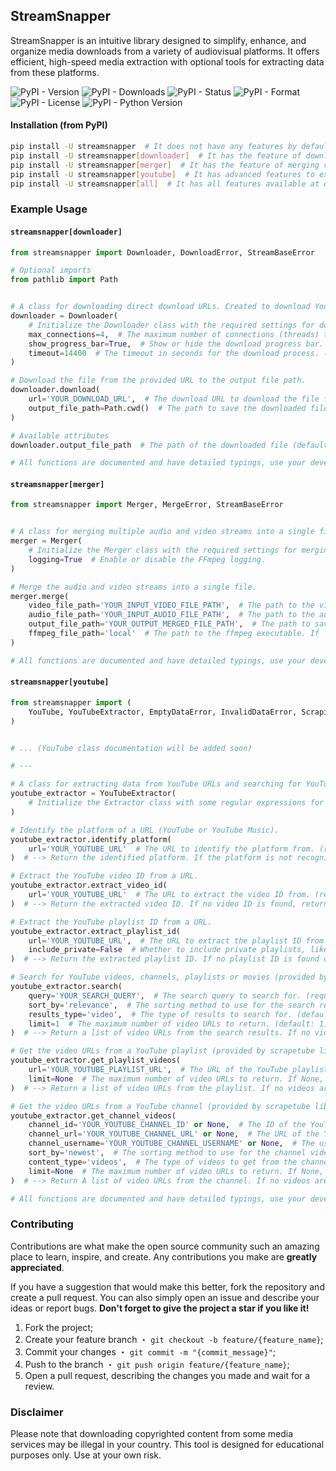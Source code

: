 ## StreamSnapper

StreamSnapper is an intuitive library designed to simplify, enhance, and organize media downloads from a variety of audiovisual platforms. It offers efficient, high-speed media extraction with optional tools for extracting data from these platforms.

![PyPI - Version](https://img.shields.io/pypi/v/streamsnapper?style=flat&logo=pypi&logoColor=blue&color=blue)
![PyPI - Downloads](https://img.shields.io/pypi/dm/streamsnapper?style=flat&logo=pypi&logoColor=blue&color=blue)
![PyPI - Status](https://img.shields.io/pypi/status/streamsnapper?style=flat&logo=pypi&logoColor=blue&color=blue)
![PyPI - Format](https://img.shields.io/pypi/format/streamsnapper?style=flat&logo=pypi&logoColor=blue&color=blue)
![PyPI - License](https://img.shields.io/pypi/l/streamsnapper?style=flat&logo=pypi&logoColor=blue&color=blue)
![PyPI - Python Version](https://img.shields.io/pypi/pyversions/streamsnapper?style=flat&logo=pypi&logoColor=blue&color=blue)

#### Installation (from PyPI)

```bash
pip install -U streamsnapper  # It does not have any features by default, but it can be extended with optional features
pip install -U streamsnapper[downloader]  # It has the feature of downloading online content with support for multiple simultaneous connections
pip install -U streamsnapper[merger]  # It has the feature of merging video files with audio files using FFmpeg (currently it does not need any dependencies)
pip install -U streamsnapper[youtube]  # It has advanced features to extract data from YouTube, with support for several other features
pip install -U streamsnapper[all]  # It has all features available at once
```

### Example Usage

#### `streamsnapper[downloader]`

```python
from streamsnapper import Downloader, DownloadError, StreamBaseError

# Optional imports
from pathlib import Path


# A class for downloading direct download URLs. Created to download YouTube videos and audio streams. However, it can be used to download any direct download URL.
downloader = Downloader(
    # Initialize the Downloader class with the required settings for downloading a file.
    max_connections=4,  # The maximum number of connections (threads) to use for downloading the file. (default: 4)
    show_progress_bar=True,  # Show or hide the download progress bar. (default: True)
    timeout=14400  # The timeout in seconds for the download process. (default: 14400)
)

# Download the file from the provided URL to the output file path.
downloader.download(
    url='YOUR_DOWNLOAD_URL',  # The download URL to download the file from. (required)
    output_file_path=Path.cwd()  # The path to save the downloaded file to. If the path is a directory, the file name will be generated from the server response. If the path is a file, the file will be saved with the provided name. If not provided, the file will be saved to the current working directory (from pathlib.Path.cwd()). (default: Path.cwd())
)

# Available attributes
downloader.output_file_path  # The path of the downloaded file (default: None) (str)

# All functions are documented and have detailed typings, use your development IDE to learn more.

```

#### `streamsnapper[merger]`

```python
from streamsnapper import Merger, MergeError, StreamBaseError


# A class for merging multiple audio and video streams into a single file.
merger = Merger(
    # Initialize the Merger class with the required settings for merging audio and video streams.
    logging=True  # Enable or disable the FFmpeg logging.
)

# Merge the audio and video streams into a single file.
merger.merge(
    video_file_path='YOUR_INPUT_VIDEO_FILE_PATH',  # The path to the video file to merge. (required)
    audio_file_path='YOUR_INPUT_AUDIO_FILE_PATH',  # The path to the audio file to merge. (required)
    output_file_path='YOUR_OUTPUT_MERGED_FILE_PATH',  # The path to save the merged file to. (required)
    ffmpeg_file_path='local'  # The path to the ffmpeg executable. If 'local', the ffmpeg executable will be searched in the PATH environment variable. (default: 'local')
)

# All functions are documented and have detailed typings, use your development IDE to learn more.

```

#### `streamsnapper[youtube]`

```python
from streamsnapper import (
    YouTube, YouTubeExtractor, EmptyDataError, InvalidDataError, ScrapingError, DownloadError, MergeError, StreamBaseError
)


# ... (YouTube class documentation will be added soon)

# ---

# A class for extracting data from YouTube URLs and searching for YouTube videos.
youtube_extractor = YouTubeExtractor(
    # Initialize the Extractor class with some regular expressions for analyzing YouTube URLs.
)

# Identify the platform of a URL (YouTube or YouTube Music).
youtube_extractor.identify_platform(
    url='YOUR_YOUTUBE_URL'  # The URL to identify the platform from. (required)
)  # --> Return the identified platform. If the platform is not recognized, return None.

# Extract the YouTube video ID from a URL.
youtube_extractor.extract_video_id(
    url='YOUR_YOUTUBE_URL'  # The URL to extract the video ID from. (required)
)  # --> Return the extracted video ID. If no video ID is found, return None.

# Extract the YouTube playlist ID from a URL.
youtube_extractor.extract_playlist_id(
    url='YOUR_YOUTUBE_URL',  # The URL to extract the playlist ID from. (required)
    include_private=False  # Whether to include private playlists, like the mixes YouTube makes for you. (default: False)
)  # --> Return the extracted playlist ID. If no playlist ID is found or the playlist is private, return None.

# Search for YouTube videos, channels, playlists or movies (provided by scrapetube library).
youtube_extractor.search(
    query='YOUR_SEARCH_QUERY',  # The search query to search for. (required)
    sort_by='relevance',  # The sorting method to use for the search results. (default: 'relevance')
    results_type='video',  # The type of results to search for. (default: 'video')
    limit=1  # The maximum number of video URLs to return. (default: 1)
)  # --> Return a list of video URLs from the search results. If no videos are found, return None.

# Get the video URLs from a YouTube playlist (provided by scrapetube library).
youtube_extractor.get_playlist_videos(
    url='YOUR_YOUTUBE_PLAYLIST_URL',  # The URL of the YouTube playlist. (required)
    limit=None  # The maximum number of video URLs to return. If None, return all video URLs. (default: None)
)  # --> Return a list of video URLs from the playlist. If no videos are found or the playlist is private, return None.

# Get the video URLs from a YouTube channel (provided by scrapetube library).
youtube_extractor.get_channel_videos(
    channel_id='YOUR_YOUTUBE_CHANNEL_ID' or None,  # The ID of the YouTube channel. (default: None) ----------------------╲
    channel_url='YOUR_YOUTUBE_CHANNEL_URL' or None,  # The URL of the YouTube channel. (default: None) --------------------〉 You can only put one argument from these three.
    channel_username='YOUR_YOUTUBE_CHANNEL_USERNAME' or None,  # The username of the YouTube channel. (default: None) ----╱
    sort_by='newest',  # The sorting method to use for the channel videos. (default: 'newest')
    content_type='videos',  # The type of videos to get from the channel. (default: 'videos')
    limit=None  # The maximum number of video URLs to return. If None, return all video URLs. (default: None)
)  # --> Return A list of video URLs from the channel. If no videos are found or the channel is non-existent, return None.

# All functions are documented and have detailed typings, use your development IDE to learn more.

```

### Contributing

Contributions are what make the open source community such an amazing place to learn, inspire, and create. Any contributions you make are **greatly appreciated**.

If you have a suggestion that would make this better, fork the repository and create a pull request. You can also simply open an issue and describe your ideas or report bugs. **Don't forget to give the project a star if you like it!**

1. Fork the project;
2. Create your feature branch ・ `git checkout -b feature/{feature_name}`;
3. Commit your changes ・ `git commit -m "{commit_message}"`;
4. Push to the branch ・ `git push origin feature/{feature_name}`;
5. Open a pull request, describing the changes you made and wait for a review.

### Disclaimer

Please note that downloading copyrighted content from some media services may be illegal in your country. This tool is designed for educational purposes only. Use at your own risk.
